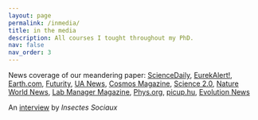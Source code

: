 ```yaml
---
layout: page
permalink: /inmedia/
title: in the media
description: All courses I tought throughout my PhD.
nav: false
nav_order: 3
---
```


News coverage of our meandering paper:
[ScienceDaily](https://www.sciencedaily.com/releases/2023/01/230130112359.htm),
[EurekAlert!](https://www.eurekalert.org/news-releases/977719),
[Earth.com](https://www.earth.com/news/meandering-ants-have-a-method-to-their-madness/),
[Futurity](https://www.futurity.org/rock-ants-methodical-movement-2873252/),
[UA News](https://news.arizona.edu/story/ants-go-marching-%E2%80%A6-methodically),
[Cosmos Magazine](https://cosmosmagazine.com/nature/ant-walk-meander/),
[Science 2.0](https://www.science20.com/news_staff/no_random_walk_ants_meander_systematically-256447),
[Nature World News](https://www.natureworldnews.com/articles/55288/20230201/rock-ants-take-meandering-path-when-exploring-around-nest.htm),
[Lab Manager Magazine](https://www.labmanager.com/the-ants-go-marching-in-a-methodical-way-29748),
[Phys.org](https://phys.org/visualstories/2023-02-ants-methodically.amp),
[picup.hu](https://picup.hu/the-ants-go-marching-methodically/),
[Evolution News](https://evolutionnews.org/2023/03/ant-navigation-fascinates-engineers/)


An [interview](https://insectessociaux.com/2024/02/13/interview-with-a-social-insect-scientist-stefan-popp/) by _Insectes Sociaux_
